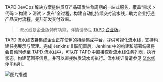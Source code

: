 TAPD DevOps 解决方案提供贯穿产品研发生命周期的一站式服务，覆盖“需求 > 代码 > 构建 > 测试 > 发布”全过程，构建自动化持续交付流水线，助力企业打通产品交付流程，提升研发交付效率。

>! 流水线是企业版特有功能，详情请参见 [TAPD 企业版](https://cloud.tencent.com/document/product/624/44285)。 

TAPD 流水线支持集成企业正在使用的持续集成平台，提供可视化流水线，支持构建任务展示与管理。完成 Jenkins 关联配置后，Jenkins 中的构建和部署结果将会自动同步至 TAPD 流水线中，可以在 TAPD 中直接查看流水线任务列表，执行状态，构建范围等信息，并可以直接触发流水线执行。流水线详情请参见 [流水线使用指引](https://cloud.tencent.com/document/product/624/35756)。

![图片描述](https://main.qcloudimg.com/raw/4e5307362aafbf28b669a495d23eaaee.png)
 
